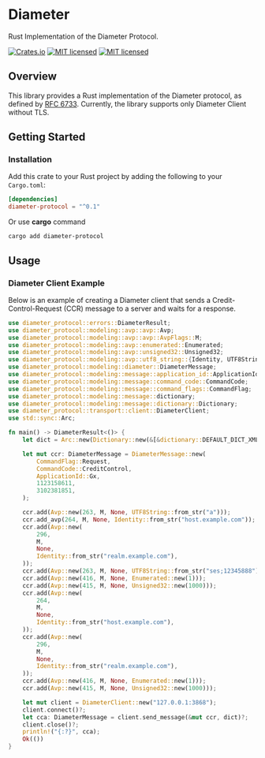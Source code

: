 # Diameter

Rust Implementation of the Diameter Protocol.

[![Crates.io][crates-badge]][crates-url]
[![MIT licensed][mit-badge]][mit-url]
[![MIT licensed][apache-badge]][apache-url]

[crates-badge]: https://img.shields.io/crates/v/diameter-protocol.svg
[crates-url]: https://crates.io/crates/diameter-protocol
[mit-badge]: https://img.shields.io/badge/license-MIT-blue.svg
[mit-url]: LICENSE-MIT
[apache-badge]: https://img.shields.io/badge/License-Apache_2.0-blue.svg
[apache-url]: LICENSE-APACHE

## Overview

This library provides a Rust implementation of the Diameter protocol, as defined by [RFC 6733](https://tools.ietf.org/html/rfc6733).
Currently, the library supports only Diameter Client without TLS.

## Getting Started

### Installation
Add this crate to your Rust project by adding the following to your `Cargo.toml`:

```toml
[dependencies]
diameter-protocol = "^0.1"
```

Or use **cargo** command
```shell
cargo add diameter-protocol
```

## Usage

### Diameter Client Example
Below is an example of creating a Diameter client that sends a Credit-Control-Request (CCR) message to a server and waits for a response.


```rust
use diameter_protocol::errors::DiameterResult;
use diameter_protocol::modeling::avp::avp::Avp;
use diameter_protocol::modeling::avp::avp::AvpFlags::M;
use diameter_protocol::modeling::avp::enumerated::Enumerated;
use diameter_protocol::modeling::avp::unsigned32::Unsigned32;
use diameter_protocol::modeling::avp::utf8_string::{Identity, UTF8String};
use diameter_protocol::modeling::diameter::DiameterMessage;
use diameter_protocol::modeling::message::application_id::ApplicationId;
use diameter_protocol::modeling::message::command_code::CommandCode;
use diameter_protocol::modeling::message::command_flags::CommandFlag;
use diameter_protocol::modeling::message::dictionary;
use diameter_protocol::modeling::message::dictionary::Dictionary;
use diameter_protocol::transport::client::DiameterClient;
use std::sync::Arc;

fn main() -> DiameterResult<()> {
    let dict = Arc::new(Dictionary::new(&[&dictionary::DEFAULT_DICT_XML]));

    let mut ccr: DiameterMessage = DiameterMessage::new(
        CommandFlag::Request,
        CommandCode::CreditControl,
        ApplicationId::Gx,
        1123158611,
        3102381851,
    );

    ccr.add(Avp::new(263, M, None, UTF8String::from_str("a")));
    ccr.add_avp(264, M, None, Identity::from_str("host.example.com"));
    ccr.add(Avp::new(
        296,
        M,
        None,
        Identity::from_str("realm.example.com"),
    ));
    ccr.add(Avp::new(263, M, None, UTF8String::from_str("ses;12345888")));
    ccr.add(Avp::new(416, M, None, Enumerated::new(1)));
    ccr.add(Avp::new(415, M, None, Unsigned32::new(1000)));
    ccr.add(Avp::new(
        264,
        M,
        None,
        Identity::from_str("host.example.com"),
    ));
    ccr.add(Avp::new(
        296,
        M,
        None,
        Identity::from_str("realm.example.com"),
    ));
    ccr.add(Avp::new(416, M, None, Enumerated::new(1)));
    ccr.add(Avp::new(415, M, None, Unsigned32::new(1000)));

    let mut client = DiameterClient::new("127.0.0.1:3868");
    client.connect()?;
    let cca: DiameterMessage = client.send_message(&mut ccr, dict)?;
    client.close()?;
    println!("{:?}", cca);
    Ok(())
}
```